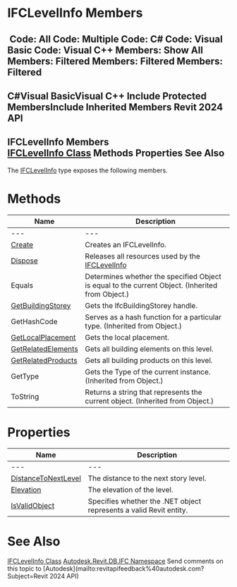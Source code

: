 # IFCLevelInfo Members

﻿
 Code: All Code: Multiple Code: C# Code: Visual Basic Code: Visual C++  Members: Show All Members: Filtered Members: Filtered Members: Filtered   
---  
C#Visual BasicVisual C++
Include Protected MembersInclude Inherited Members
Revit 2024 API  
---  
IFCLevelInfo Members  
[IFCLevelInfo Class](9f287338-fe0c-383b-58be-39105d704a9f.md "IFCLevelInfo Class") Methods Properties See Also  
---  
The [IFCLevelInfo](9f287338-fe0c-383b-58be-39105d704a9f.md "IFCLevelInfo Class") type exposes the following members.
# Methods
| Name | Description |
| --- | --- |
| --- | --- | --- |
| [Create](f2a7063f-14d7-cd49-2778-d8ef676c5259.md "Create Method") | Creates an IFCLevelInfo. |
| [Dispose](38d90624-d797-3e36-c0f1-9b33819bf089.md "Dispose Method") | Releases all resources used by the [IFCLevelInfo](9f287338-fe0c-383b-58be-39105d704a9f.md "IFCLevelInfo Class") |
| Equals | Determines whether the specified Object is equal to the current Object. (Inherited from Object.) |
| [GetBuildingStorey](8289ff4f-ece6-6a1c-787c-6c1fd670dc8f.md "GetBuildingStorey Method") | Gets the IfcBuildingStorey handle. |
| GetHashCode | Serves as a hash function for a particular type.  (Inherited from Object.) |
| [GetLocalPlacement](92ba4abe-f0c9-d226-ea8d-5c660cfeb377.md "GetLocalPlacement Method") | Gets the local placement. |
| [GetRelatedElements](32b7f154-857e-83f2-7fa7-f512c5330d1b.md "GetRelatedElements Method") | Gets all building elements on this level. |
| [GetRelatedProducts](19a994a0-bdac-9b9e-61b0-c2bec6869dd0.md "GetRelatedProducts Method") | Gets all building products on this level. |
| GetType | Gets the Type of the current instance. (Inherited from Object.) |
| ToString | Returns a string that represents the current object. (Inherited from Object.) |

# Properties
| Name | Description |
| --- | --- |
| --- | --- | --- |
| [DistanceToNextLevel](fa514233-5851-b663-852b-06a994323d98.md "DistanceToNextLevel Property") | The distance to the next story level. |
| [Elevation](9d69d568-430e-b638-6ab2-6d891d132f92.md "Elevation Property") | The elevation of the level. |
| [IsValidObject](32668df9-aad3-0785-de0f-a56494b45715.md "IsValidObject Property") | Specifies whether the .NET object represents a valid Revit entity. |

# See Also
[IFCLevelInfo Class](9f287338-fe0c-383b-58be-39105d704a9f.md "IFCLevelInfo Class")
[Autodesk.Revit.DB.IFC Namespace](b823fafb-1ba1-896b-4097-142c2817ce74.md "Autodesk.Revit.DB.IFC Namespace")
Send comments on this topic to [Autodesk](mailto:revitapifeedback%40autodesk.com?Subject=Revit 2024 API)